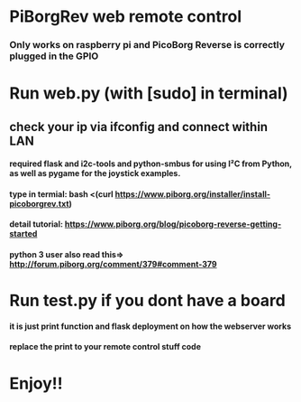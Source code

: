 # PiBorgRev web remote control
### Only works on raspberry pi and PicoBorg Reverse is correctly plugged in the GPIO
# Run web.py (with [sudo] in terminal)
## check your ip via ifconfig and connect within LAN
#### required flask and  i2c-tools and python-smbus for using I²C from Python, as well as pygame for the joystick examples.
#### type in termial: bash <(curl https://www.piborg.org/installer/install-picoborgrev.txt)
#### detail tutorial: https://www.piborg.org/blog/picoborg-reverse-getting-started
#### python 3 user also read this=> http://forum.piborg.org/comment/379#comment-379
# Run test.py if you dont have a board
#### it is just print function and flask deployment on how the webserver works
#### replace the print to your remote control stuff code
# Enjoy!!
